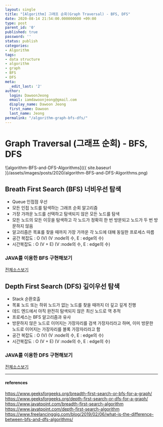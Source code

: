 ```yaml
---
layout: single
title: "[Algorithm] 그래프 순회(Graph Traversal) - BFS, DFS"
date: 2020-08-14 21:54:00.000000000 +09:00
type: post
parent_id: '0'
published: true
password: ''
status: publish
categories:
- Algorithm
tags:
- data structure
- algorithm
- graph
- BFS
- DFS
meta:
  _edit_last: '2'
author:
  login: DawoonJeong
  email: iamdawoonjeong@gmail.com
  display_name: Dawoon Jeong
  first_name: Dawoon
  last_name: Jeong
permalink: "/algorithm-graph-bfs-dfs/"
---
```

# Graph Traversal (그래프 순회) - BFS, DFS

![algorithm-BFS-and-DFS-Algorithms]({{ site.baseurl }}/assets/images/posts/2020/algorithm-BFS-and-DFS-Algorithms.png)


## Breath First Search (BFS) 너비우선 탐색
- Queue 인접점 우선
- 모든 인접 노드를 탐색하는 그래프 순회 알고리즘
- 가장 가까운 노드를 선택하고 탐색되지 않은 모든 노드를 탐색
- 모든 노드의 모든 이웃을 탐색하고 각 노드가 정확히 한 번 방문되고 노드가 두 번 방문하지 않음
- 알고리즘은 목표를 찾을 때까지 가장 가까운 각 노드에 대해 동일한 프로세스 따름
- 공간 복잡도 : O (V)  (V :node의 수, E : edge의 수)
- 시간복잡도 : O (V + E) (V :node의 수, E : edge의 수)



### JAVA를 이용한 BFS 구현해보기  

[전체소스보기](https://github.com/devvoon/java-datastructure-algorithm/blob/master/java-algorithm-theory/src/graph/traversal/BFS.java)


## Depth First Search (DFS) 깊이우선 탐색
- Stack 순환호출
- 목표 노드 또는 하위 노드가 없는 노드를 찾을 때까지 더 깊고 깊게 진행
- 데드 엔드에서 아직 완전히 탐색되지 않은 최신 노드로 역 추적
- 프로세스는 BFS 알고리즘과 유사
- 방문하지 않은 노드로 이어지는 가장자리를 검색 가장자리라고 하며, 이미 방문한 노드로 이어지는 가장자리를 블록 가장자리라고 함
- 공간 복잡도 : O (V)  (V :node의 수, E : edge의 수)
- 시간복잡도 : O (V + E) (V :node의 수, E : edge의 수)



### JAVA를 이용한 DFS 구현해보기  

[전체소스보기](https://github.com/devvoon/java-datastructure-algorithm/blob/master/java-algorithm-theory/src/graph/traversal/DFS.java)


---
#### references
<https://www.geeksforgeeks.org/breadth-first-search-or-bfs-for-a-graph/>  
<https://www.geeksforgeeks.org/depth-first-search-or-dfs-for-a-graph/>  
<https://www.javatpoint.com/breadth-first-search-algorithm>  
<https://www.javatpoint.com/depth-first-search-algorithm>  
<https://www.freelancinggig.com/blog/2019/02/06/what-is-the-difference-between-bfs-and-dfs-algorithms/>

